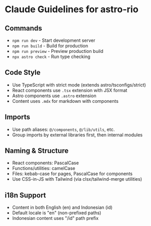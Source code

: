# Claude Guidelines for astro-rio

## Commands

- `npm run dev` - Start development server
- `npm run build` - Build for production
- `npm run preview` - Preview production build
- `npx astro check` - Run type checking

## Code Style

- Use TypeScript with strict mode (extends astro/tsconfigs/strict)
- React components use `.tsx` extension with JSX format
- Astro components use `.astro` extension
- Content uses `.mdx` for markdown with components

## Imports

- Use path aliases: `@/components`, `@/lib/utils`, etc.
- Group imports by external libraries first, then internal modules

## Naming & Structure

- React components: PascalCase
- Functions/utilities: camelCase
- Files: kebab-case for pages, PascalCase for components
- Use CSS-in-JS with Tailwind (via clsx/tailwind-merge utilities)

## i18n Support

- Content in both English (en) and Indonesian (id)
- Default locale is "en" (non-prefixed paths)
- Indonesian content uses "/id" path prefix
